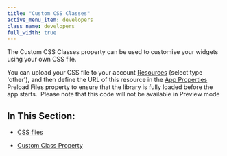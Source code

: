 ```yaml
---
title: "Custom CSS Classes"
active_menu_item: developers
class_name: developers
full_width: true
---
```



The Custom CSS Classes property can be used to customise your widgets using your own CSS file.

You can upload your CSS file to your account [Resources](../../the-console/console-tabs/resources.htm) (select type 'other'), and then define the URL of this resource in the [App Properties](../../../widget-properties-events/app-properties.htm) Preload Files property to ensure that the library is fully loaded before the app starts.  Please note that this code will not be available in Preview mode

## In This Section:

 - [CSS files](css-files.htm)

 - [Custom Class Property](custom-class.htm)

